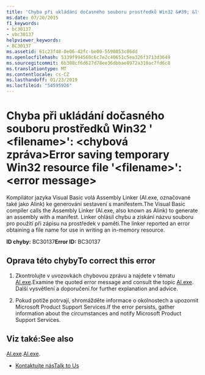 ```yaml
---
title: 'Chyba při ukládání dočasného souboru prostředků Win32 &#39; &lt;filename&gt;&#39;: &lt;chybová zpráva&gt;'
ms.date: 07/20/2015
f1_keywords:
- bc30137
- vbc30137
helpviewer_keywords:
- BC30137
ms.assetid: 61c23f48-0e06-42fc-be00-5598053c86dd
ms.openlocfilehash: 5339f994560c6c7e2c40651c5ea326f3713d3649
ms.sourcegitcommit: 6b308cf6d627d78ee36dbbae8972a310ac7fd6c8
ms.translationtype: MT
ms.contentlocale: cs-CZ
ms.lasthandoff: 01/23/2019
ms.locfileid: "54595926"
---
```

# <a name="error-saving-temporary-win32-resource-file-39ltfilenamegt39-lterror-messagegt"></a><span data-ttu-id="2c347-102">Chyba při ukládání dočasného souboru prostředků Win32 &#39; &lt;filename&gt;&#39;: &lt;chybová zpráva&gt;</span><span class="sxs-lookup"><span data-stu-id="2c347-102">Error saving temporary Win32 resource file &#39;&lt;filename&gt;&#39;: &lt;error message&gt;</span></span>
<span data-ttu-id="2c347-103">Kompilátor jazyka Visual Basic volá Assembly Linker (Al.exe, označované také jako Alink) ke generování sestavení s manifestem.</span><span class="sxs-lookup"><span data-stu-id="2c347-103">The Visual Basic compiler calls the Assembly Linker (Al.exe, also known as Alink) to generate an assembly with a manifest.</span></span> <span data-ttu-id="2c347-104">Linker ohlásil chybu a získání názvu souboru pro použití při zápisu na prostředek v paměti.</span><span class="sxs-lookup"><span data-stu-id="2c347-104">The linker reported an error obtaining a file name for use in writing an in-memory resource.</span></span>  
  
 <span data-ttu-id="2c347-105">**ID chyby:** BC30137</span><span class="sxs-lookup"><span data-stu-id="2c347-105">**Error ID:** BC30137</span></span>  
  
## <a name="to-correct-this-error"></a><span data-ttu-id="2c347-106">Oprava této chyby</span><span class="sxs-lookup"><span data-stu-id="2c347-106">To correct this error</span></span>  
  
1.  <span data-ttu-id="2c347-107">Zkontrolujte v uvozovkách chybovou zprávu a najdete v tématu [Al.exe](../../../framework/tools/al-exe-assembly-linker.md).</span><span class="sxs-lookup"><span data-stu-id="2c347-107">Examine the quoted error message and consult the topic [Al.exe](../../../framework/tools/al-exe-assembly-linker.md).</span></span> <span data-ttu-id="2c347-108">Další vysvětlení a doporučení.</span><span class="sxs-lookup"><span data-stu-id="2c347-108">for further explanation and advice.</span></span>  
  
2.  <span data-ttu-id="2c347-109">Pokud potíže potrvají, shromážděte informace o okolnostech a upozornit Microsoft Product Support Services.</span><span class="sxs-lookup"><span data-stu-id="2c347-109">If the error persists, gather information about the circumstances and notify Microsoft Product Support Services.</span></span>  
  
## <a name="see-also"></a><span data-ttu-id="2c347-110">Viz také:</span><span class="sxs-lookup"><span data-stu-id="2c347-110">See also</span></span>

 <span data-ttu-id="2c347-111">[Al.exe](../../../framework/tools/al-exe-assembly-linker.md).</span><span class="sxs-lookup"><span data-stu-id="2c347-111">[Al.exe](../../../framework/tools/al-exe-assembly-linker.md).</span></span>  
- [<span data-ttu-id="2c347-112">Kontaktujte nás</span><span class="sxs-lookup"><span data-stu-id="2c347-112">Talk to Us</span></span>](/visualstudio/ide/talk-to-us)
